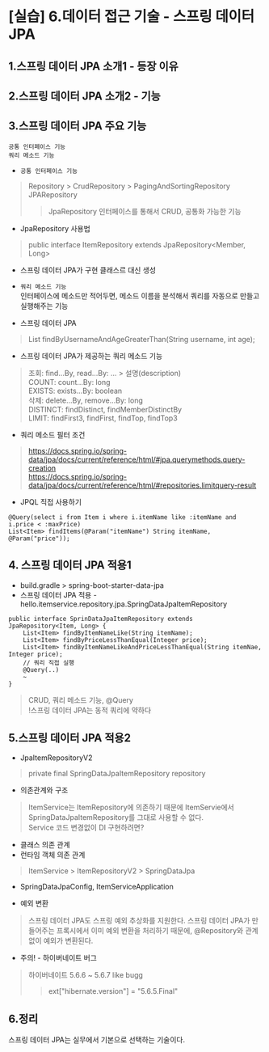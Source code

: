 # [실습] 6.데이터 접근 기술 - 스프링 데이터 JPA
## 1.스프링 데이터 JPA 소개1 - 등장 이유
## 2.스프링 데이터 JPA 소개2 - 기능
## 3.스프링 데이터 JPA 주요 기능
`공통 인터페이스 기능`  
`쿼리 메소드 기능`
- `공통 인터페이스 기능`
> Repository > CrudRepository > PagingAndSortingRepository  
JPARepository
>> JpaRepository 인터페이스를 통해서 CRUD, 공통화 가능한 기능
- JpaRepository 사용법
> public interface ItemRepository extends JpaRepository<Member, Long>
- 스프링 데이터 JPA가 구현 클래스르 대신 생성

- `쿼리 메소드 기능`  
인터페이스에 메소드만 적어두면, 메소드 이름을 분석해서 쿼리를 자동으로 만들고 실행해주는 기능
- 스프링 데이터 JPA
> List<Member> findByUsernameAndAgeGreaterThan(String username, int age);
- 스프링 데이터 JPA가 제공하는 쿼리 메소드 기능
> 조회: find...By, read...By: ... > 설명(description)  
COUNT: count...By: long  
EXISTS: exists...By: boolean  
삭제: delete...By, remove...By: long  
DISTINCT: findDistinct, findMemberDistinctBy  
LIMIT: findFirst3, findFirst, findTop, findTop3
- 쿼리 메소드 필터 조건
> https://docs.spring.io/spring-data/jpa/docs/current/reference/html/#jpa.querymethods.query-creation  
https://docs.spring.io/spring-data/jpa/docs/current/reference/html/#repositories.limitquery-result

- JPQL 직접 사용하기
```
@Query(select i from Item i where i.itemName like :itemName and i.price < :maxPrice)
List<Item> findItems(@Param("itemName") String itemName, @Param("price"));
```

## 4. 스프링 데이터 JPA 적용1
- build.gradle > spring-boot-starter-data-jpa
- 스프링 데이터 JPA 적용 - hello.itemservice.repository.jpa.SpringDataJpaItemRepository
```
public interface SprinDataJpaItemRepository extends JpaRepository<Item, Long> {
	List<Item> findByItemNameLike(String itemName);
	List<Item> findByPriceLessThanEqual(Integer price);
	List<Item> findByItemNameLikeAndPriceLessThanEqual(String itemNae, Integer price);
	// 쿼리 직접 실행
	@Query(..)
	~
}
```
> CRUD, 쿼리 메소드 기능, @Query  
!스프링 데이터 JPA는 동적 쿼리에 약하다

## 5.스프링 데이터 JPA 적용2
- JpaItemRepositoryV2
> private final SpringDataJpaItemRepository repository

- 의존관계와 구조
> ItemService는 ItemRepository에 의존하기 때문에 ItemServie에서 SpringDataJpaItemRepository를 그대로 사용할 수 없다.  
Service 코드 변경없이 DI 구현하려면?
- 클래스 의존 관계
- 런타임 객체 의존 관계
> ItemService > ItemRepositoryV2 > SpringDataJpa
- SpringDataJpaConfig, ItemServiceApplication

- 예외 변환
> 스프링 데이터 JPA도 스프링 예외 추상화를 지원한다. 스프링 데이터 JPA가 만들어주는 프록시에서 이미 예외 변환을 처리하기 때문에, @Repository와 관계없이 예외가 변환된다.
- 주의! - 하이버네이트 버그
> 하이버네이트 5.6.6 ~ 5.6.7 like bugg
>> ext["hibernate.version"] = "5.6.5.Final"

## 6.정리
스프링 데이터 JPA는 실무에서 기본으로 선택하는 기술이다.